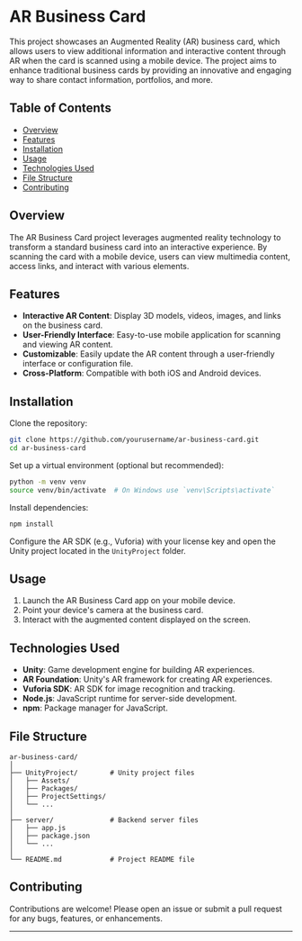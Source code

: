 # AR Business Card

This project showcases an Augmented Reality (AR) business card, which allows users to view additional information and interactive content through AR when the card is scanned using a mobile device. The project aims to enhance traditional business cards by providing an innovative and engaging way to share contact information, portfolios, and more.

## Table of Contents
- [Overview](#overview)
- [Features](#features)
- [Installation](#installation)
- [Usage](#usage)
- [Technologies Used](#technologies-used)
- [File Structure](#file-structure)
- [Contributing](#contributing)

## Overview
The AR Business Card project leverages augmented reality technology to transform a standard business card into an interactive experience. By scanning the card with a mobile device, users can view multimedia content, access links, and interact with various elements.

## Features
- **Interactive AR Content**: Display 3D models, videos, images, and links on the business card.
- **User-Friendly Interface**: Easy-to-use mobile application for scanning and viewing AR content.
- **Customizable**: Easily update the AR content through a user-friendly interface or configuration file.
- **Cross-Platform**: Compatible with both iOS and Android devices.

## Installation
Clone the repository:
```bash
git clone https://github.com/yourusername/ar-business-card.git
cd ar-business-card
```

Set up a virtual environment (optional but recommended):
```bash
python -m venv venv
source venv/bin/activate  # On Windows use `venv\Scripts\activate`
```

Install dependencies:
```bash
npm install
```

Configure the AR SDK (e.g., Vuforia) with your license key and open the Unity project located in the `UnityProject` folder.

## Usage
1. Launch the AR Business Card app on your mobile device.
2. Point your device's camera at the business card.
3. Interact with the augmented content displayed on the screen.

## Technologies Used
- **Unity**: Game development engine for building AR experiences.
- **AR Foundation**: Unity's AR framework for creating AR experiences.
- **Vuforia SDK**: AR SDK for image recognition and tracking.
- **Node.js**: JavaScript runtime for server-side development.
- **npm**: Package manager for JavaScript.

## File Structure
```
ar-business-card/
│
├── UnityProject/        # Unity project files
│   ├── Assets/
│   ├── Packages/
│   ├── ProjectSettings/
│   └── ... 
│
├── server/              # Backend server files
│   ├── app.js
│   ├── package.json
│   └── ...
│
└── README.md            # Project README file
```


## Contributing
Contributions are welcome! Please open an issue or submit a pull request for any bugs, features, or enhancements.


---
